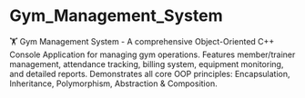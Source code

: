 # Gym_Management_System
🏋️ Gym Management System - A comprehensive Object-Oriented C++ Console Application for managing gym operations. Features member/trainer management, attendance tracking, billing system, equipment monitoring, and detailed reports. Demonstrates all core OOP principles: Encapsulation, Inheritance, Polymorphism, Abstraction &amp; Composition.
